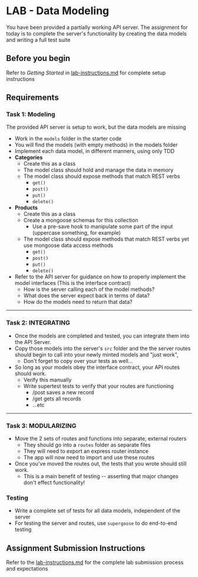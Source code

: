 # LAB - Data Modeling

You have been provided a partially working API server. The assignment for today is to complete the server's functionality by creating the data models and writing a full test suite

## Before you begin
Refer to *Getting Started* in [lab-instructions.md](../../../reference/submission-instructions/labs.md) for complete setup instructions


## Requirements


### Task 1: Modeling
The provided API server is setup to work, but the data models are missing

* Work in the `models` folder in the starter code
* You will find the models (with empty methods) in the models folder
* Implement each data model, in different manners, using only TDD
* **Categories**
  * Create this as a class
  * The model class should hold and manage the data in memory
  * The model class should expose methods that match REST verbs
    * `get()`
    * `post()`
    * `put()`
    * `delete()`
* **Products**
  * Create this as a class
  * Create a mongoose schemas for this collection
    * Use a pre-save hook to manipulate some part of the input (uppercase something, for example)
  * The model class should expose methods that match REST verbs yet use mongoose data access methods
    * `get()`
    * `post()`
    * `put()`
    * `delete()`
* Refer to the API server for guidance on how to properly implement the model interfaces (This is the interface contract)
  * How is the server calling each of the model methods?
  * What does the server expect back in terms of data?
  * How do the models need to return that data?

  
---

### Task 2: INTEGRATING
* Once the models are completed and tested, you can integrate them into the API Server.
* Copy those models into the server's `src` folder and the the server routes should begin to call into your newly minted models and "just work", 
  * Don't forget to copy over your tests as well...
* So long as your models obey the interface contract, your API routes should work.
  * Verify this manually
  * Write supertest tests to verify that your routes are functioning
    * /post saves a new record
    * /get gets all records
    * ...etc
    
---

### Task 3: MODULARIZING

* Move the 2 sets of routes and functions into separate, external routers
  * They should go into a `routes` folder as separate files
  * They will need to export an express router instance
  * The app will now need to import and use these routes
* Once you've moved the routes out, the tests that you wrote should still work.
  * This is a main benefit of testing -- asserting that major changes don't effect functionality!

### Testing
* Write a complete set of tests for all data models, independent of the server
* For testing the server and routes, use `supergoose` to do end-to-end testing


## Assignment Submission Instructions
Refer to the [lab-instructions.md](../../../reference/submission-instructions/labs.md) for the complete lab submission process and expectations



